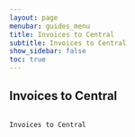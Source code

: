 ```yaml
---
layout: page
menubar: guides_menu
title: Invoices to Central
subtitle: Invoices to Central
show_sidebar: false
toc: true
---
```


## Invoices to Central
```

Invoices to Central
